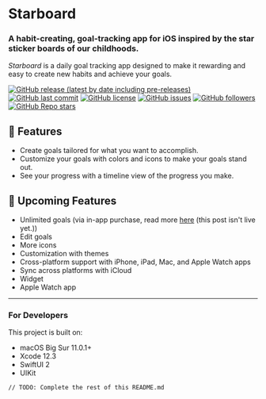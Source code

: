 # Starboard
### A habit-creating, goal-tracking app for iOS inspired by the star sticker boards of our childhoods.

*Starboard* is a daily goal tracking app designed to make it rewarding and easy to create new habits and achieve your goals.

[![GitHub release (latest by date including pre-releases)](https://img.shields.io/github/v/release/dbarsamian/starboard?include_prereleases)](https://github.com/dbarsamian/starboard/releases)
[![GitHub last commit](https://img.shields.io/github/last-commit/dbarsamian/starboard)](https://github.com/dbarsamian/starboard/commits/master)
[![GitHub license](https://img.shields.io/github/license/dbarsamian/starboard)](https://github.com/dbarsamian/starboard/blob/master/LICENSE)
[![GitHub issues](https://img.shields.io/github/issues/dbarsamian/starboard)](https://github.com/dbarsamian/starboard/issues)
[![GitHub followers](https://img.shields.io/github/followers/dbarsamian?style=social)](https://github.com/dbarsamian)
[![GitHub Repo stars](https://img.shields.io/github/stars/dbarsamian/starboard?style=social)](https://github.com/dbarsamian/starboard/subscription)

## 🌟 Features
- Create goals tailored for what you want to accomplish.
- Customize your goals with colors and icons to make your goals stand out.
- See your progress with a timeline view of the progress you make.

## 💫 Upcoming Features
- Unlimited goals (via in-app purchase, read more [here]() (this post isn't live yet.))
- Edit goals
- More icons
- Customization with themes
- Cross-platform support with iPhone, iPad, Mac, and Apple Watch apps
- Sync across platforms with iCloud
- Widget
- Apple Watch app

---

### For Developers
This project is built on:
- macOS Big Sur 11.0.1+
- Xcode 12.3
- SwiftUI 2
- UIKit

`// TODO: Complete the rest of this README.md`
